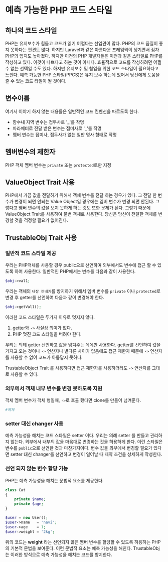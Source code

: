 # 예측 가능한 PHP 코드 스타일

## 하나의 코드 스타일

PHP는 유지보수가 힘들고 코드가 읽기 어렵다는 선입견이 많다. PHP의 코드 품질이 좋지 못하다는 편견도 많다. 하지만 Laravel과 같은 아름다운 프레임웍이 생기면서 점차 PHP의 입지도 높아졌다. 하지만 이전의 PHP 개발자들은 이전과 같은 스타일로 PHP를 작성하고 있다. 이것이 나쁘다고 하는 것이 아니다. 효율적으로 코드를 작성하려면 어쩔 수 없는 선택일 수도 있다. 하지만 유지보수 및 협업을 위한 코드 스타일이 필요하다고 느낀다. 예측 가능한 PHP 스타일(PPCS)은 유지 보수 하는데 있어서 당신에게 도움을 줄 수 있는 코드 타일이 될 것이다.

## 변수이름

여기서 이야기 하지 않는 내용들은 일반적인 코드 컨벤션을 따르도록 한다.

- 함수내 지역 변수는 접두사로 '_'를 작명
- 파라메터로 전달 받은 변수는 접미사로 '_'를 작명
- 멤버 변수는 접미사, 접두사가 없는 일반 명사 형태로 작명

## 멤버변수의 제한자

PHP 객체 멤버 변수는 `private` 또는 `protected`로만 지정


## ValueObject Trait 사용

PHP에서 가끔 값을 전달하기 위해서 객체 변수를 전달 하는 경우가 있다. 그 전달 한 변수가 변경이 되면 안되는 Value Object일 경우에는 멤버 변수가 변경 되면 안된다. 그렇다고 멤버 변수의 값을 보지 못하게 하는 것도 또한 문제가 된다. 그렇기 때문에 ValueObject Trait를 사용하여 불변 객체로 사용한다. 당신은 당신이 전달한 객체를 변경할 것을 걱정할 필요가 없어진다.

## TrustableObj Trait 사용

### 일반적 코드 스타일 제공

우리는 PHP객체를 사용할 경우 public으로 선언하여 외부에서도 변수에 접근 할 수 있도록 하여 사용한다. 일반적인 PHP에서는 변수를 다음과 같이 사용한다.

``` php
$obj->val1;
```
우리는 객체의 `내장 꺼내기`를 방지하기 위해서 멤버 변수를 `private` 이나 `protected`로 변경 후 getter를 선언하여 다음과 같이 변경해야 한다.

``` php
$obj->getVal1();
```
이러한 코드 스타일은 두가지 이유로 멋지지 않다.

1. getter와 `->` 사실상 의미가 없다.
1. PHP 멋진 코드 스타일을 버려야 한다.

우리는 의례 getter 선언하고 값을 넘겨주는 데에만 사용한다.
getter를 선언하여 값을 가지고 오는 것이나 `->` 연산자나 별다른 차이가 없음에도 접근 제한자 때문에 `->` 연산자를 사용할 수 없어 코드가 아름답지 못하다.

TrustableObject Trait 를 사용하다면 접근 제한자를 사용하더라도 `->` 연산자를 그대로 사용할 수 있다.

### 외부에서 객체 내부 변수를 변경 못하도록 지원

객체 멤버 변수가 객체 형일때, `->`로 호출 했다면 clone를 만들어 넘겨준다. 

``` php
#예제
```

### setter 대신 changer 사용

예측 가능성을 해치는 코드 스타일은 setter 이다. 우리는 의례 setter 를 만들고 관리하지 않는다. 외부에서 내부의 값을 마음대로 변경하는 것을 허용하게 한다. 이런 스타일은 변수를 `public`으로 선언한 것과 마찬가지이다. 변수 값을 외부에서 변경할 필요가 있다면 setter 대신 changer를 선언하고 변경이 일어날 때 제약 조건을 상세하게 작성한다.

### 선언 되지 않는 변수 할당 가능

PHP는 예측 가능성을 해치는 문법적 요소를 제공한다.

``` php
class Cat 
{
    private $name;
    private $age;
}

$user = new User();
$user->name   = 'navi';
$user->age    = 1;
$user->weight = '2kg';
```
위의 코드는 **weight** 라는 선언되지 않은 멤버 변수를 할당할 수 있도록 허용하는 PHP의 기본적 문법을 보여준다. 이런 문법적 요소는 예측 가능성을 해친다. TrustableObj는 이러한 방식으로 예측 가능성을 해치는 코드를 방지한다.

